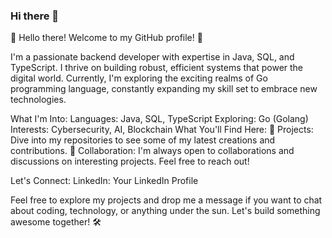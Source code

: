 ### Hi there 👋

<!--
**AdrienPiombini/AdrienPiombini** is a ✨ _special_ ✨ repository because its `README.md` (this file) appears on your GitHub profile.

Here are some ideas to get you started:

- 🔭 I’m currently working on ...
- 🌱 I’m currently learning ...
- 👯 I’m looking to collaborate on ...
- 🤔 I’m looking for help with ...
- 💬 Ask me about ...
- 📫 How to reach me: ...
- 😄 Pronouns: ...
- ⚡ Fun fact: ...
-->

👋 Hello there! Welcome to my GitHub profile! 🚀

I'm a passionate backend developer with expertise in Java, SQL, and TypeScript. I thrive on building robust, efficient systems that power the digital world. Currently, I'm exploring the exciting realms of Go programming language, constantly expanding my skill set to embrace new technologies.

What I'm Into:
Languages: Java, SQL, TypeScript
Exploring: Go (Golang)
Interests: Cybersecurity, AI, Blockchain
What You'll Find Here:
📁 Projects: Dive into my repositories to see some of my latest creations and contributions.
👥 Collaboration: I'm always open to collaborations and discussions on interesting projects. Feel free to reach out!

Let's Connect:
LinkedIn: Your LinkedIn Profile

Feel free to explore my projects and drop me a message if you want to chat about coding, technology, or anything under the sun. Let's build something awesome together! 🛠️
